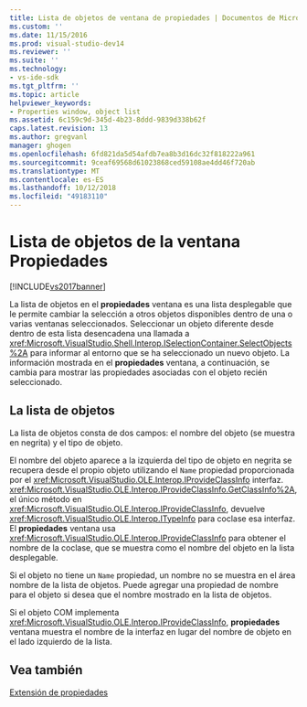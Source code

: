 ```yaml
---
title: Lista de objetos de ventana de propiedades | Documentos de Microsoft
ms.custom: ''
ms.date: 11/15/2016
ms.prod: visual-studio-dev14
ms.reviewer: ''
ms.suite: ''
ms.technology:
- vs-ide-sdk
ms.tgt_pltfrm: ''
ms.topic: article
helpviewer_keywords:
- Properties window, object list
ms.assetid: 6c159c9d-345d-4b23-8ddd-9839d338b62f
caps.latest.revision: 13
ms.author: gregvanl
manager: ghogen
ms.openlocfilehash: 6fd821da5d54afdb7ea8b3d16dc32f818222a961
ms.sourcegitcommit: 9ceaf69568d61023868ced59108ae4dd46f720ab
ms.translationtype: MT
ms.contentlocale: es-ES
ms.lasthandoff: 10/12/2018
ms.locfileid: "49183110"
---
```

# <a name="properties-window-object-list"></a>Lista de objetos de la ventana Propiedades
[!INCLUDE[vs2017banner](../../includes/vs2017banner.md)]

La lista de objetos en el **propiedades** ventana es una lista desplegable que le permite cambiar la selección a otros objetos disponibles dentro de una o varias ventanas seleccionados. Seleccionar un objeto diferente desde dentro de esta lista desencadena una llamada a <xref:Microsoft.VisualStudio.Shell.Interop.ISelectionContainer.SelectObjects%2A> para informar al entorno que se ha seleccionado un nuevo objeto. La información mostrada en el **propiedades** ventana, a continuación, se cambia para mostrar las propiedades asociadas con el objeto recién seleccionado.  
  
## <a name="the-object-list"></a>La lista de objetos  
 La lista de objetos consta de dos campos: el nombre del objeto (se muestra en negrita) y el tipo de objeto.  
  
 El nombre del objeto aparece a la izquierda del tipo de objeto en negrita se recupera desde el propio objeto utilizando el `Name` propiedad proporcionada por el <xref:Microsoft.VisualStudio.OLE.Interop.IProvideClassInfo> interfaz. <xref:Microsoft.VisualStudio.OLE.Interop.IProvideClassInfo.GetClassInfo%2A>, el único método en <xref:Microsoft.VisualStudio.OLE.Interop.IProvideClassInfo>, devuelve <xref:Microsoft.VisualStudio.OLE.Interop.ITypeInfo> para coclase esa interfaz. El **propiedades** ventana usa <xref:Microsoft.VisualStudio.OLE.Interop.IProvideClassInfo> para obtener el nombre de la coclase, que se muestra como el nombre del objeto en la lista desplegable.  
  
 Si el objeto no tiene un `Name` propiedad, un nombre no se muestra en el área nombre de la lista de objetos. Puede agregar una propiedad de nombre para el objeto si desea que el nombre mostrado en la lista de objetos.  
  
 Si el objeto COM implementa <xref:Microsoft.VisualStudio.OLE.Interop.IProvideClassInfo>, **propiedades** ventana muestra el nombre de la interfaz en lugar del nombre de objeto en el lado izquierdo de la lista.  
  
## <a name="see-also"></a>Vea también  
 [Extensión de propiedades](../../extensibility/internals/extending-properties.md)

